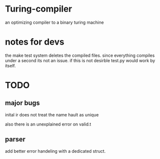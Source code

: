 # Turing-compiler
an optimizing compiler to a binary turing machine

# notes for devs
the make test system deletes the compiled files. since everything compiles under a second its not an issue. 
if this is not desirble test.py would work by itself. 

# TODO 
## major bugs
inital ir does not treat the name hault as unique

also there is an unexplained error on valid.t

## parser
add better error handeling with a dedicated struct.
